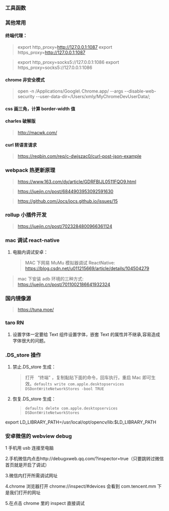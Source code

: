 ### 工具函数

### 其他常用

#### 终端代理：

> export http_proxy=http://127.0.0.1:1087
> export https_proxy=http://127.0.0.1:1087

> export http_proxy=socks5://127.0.0.1:1086
> export https_proxy=socks5://127.0.0.1:1086

#### chrome 非安全模式

> open -n /Applications/Google\ Chrome.app/ --args --disable-web-security --user-data-dir=/Users/xmly/MyChromeDevUserData/;

#### css 画三角，计算 border-width 值

#### charles 破解版

> http://macwk.com/

#### curl 转语言请求

> https://reqbin.com/req/c-dwjszac0/curl-post-json-example

### webpack 热更新原理

> https://www.163.com/dy/article/GDRFBIJL0511FQO9.html

> https://juejin.cn/post/6844903953092591630

> https://github.com/Jocs/jocs.github.io/issues/15

### rollup 小插件开发

> https://juejin.cn/post/7023284800966361124

### mac 调试 react-native

1. 电脑内调试安卓：
   > MAC 下网易 MuMu 模拟器调试 ReactNative: https://blog.csdn.net/u011215669/article/details/104504279

> mac 下安装 adb 环境的三种方式: https://juejin.cn/post/7011002186641932324

### 国内镜像源

> https://tuna.moe/

### taro RN

1. 设置字体一定要给 Text 组件设置字体，嵌套 Text 的属性并不继承,容易造成字体很大的问题。

### .DS_store 操作

1. 禁止.DS_store 生成：
   > 打开   “终端” ，复制黏贴下面的命令，回车执行，重启 Mac 即可生效。`defaults write com.apple.desktopservices DSDontWriteNetworkStores -bool TRUE`
2. 恢复.DS_store 生成：
   > `defaults delete com.apple.desktopservices DSDontWriteNetworkStores`

export LD_LIBRARY_PATH=/usr/local/opt/opencv/lib:$LD_LIBRARY_PATH

### 安卓微信的 webview debug

1 手机用 usb 连接至电脑

2.手机微信内点击http://debugxweb.qq.com/?inspector=true（只要跳转过微信首页就是开启了调试）

3.微信内打开所需调试网址

4.chrome 浏览器打开 chrome://inspect/#devices 会看到 com.tencent.mm 下是我们打开的网址

5.在点击 chrome 里的 inspect 直接调试
